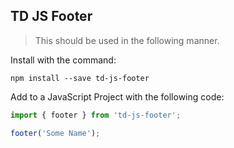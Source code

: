 ## TD JS Footer

> This should be used in the following manner.

Install with the command:

```
npm install --save td-js-footer
```

Add to a JavaScript Project with the following code:

```javascript
import { footer } from 'td-js-footer';

footer('Some Name');
```